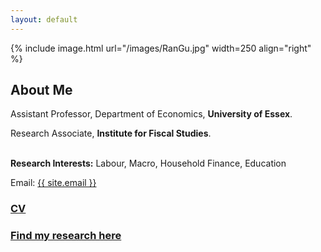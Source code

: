 ```yaml
---
layout: default
---
```


{% include image.html url="/images/RanGu.jpg" width=250 align="right" %}
<br>

## About Me
Assistant Professor, Department of Economics, **University of Essex**.      

Research Associate, **Institute for Fiscal Studies**.    
<br/>

**Research Interests:** Labour, Macro, Household Finance, Education
<br/>

Email: <a href="mailto:{{ site.email }}">{{ site.email }}</a>

### [CV](https://drive.google.com/file/d/1CxtcSsPBSsJIAqw-mH986dI93GF8yXxB/view?usp=drive_link)

### [Find my research here](/research/index.html)

